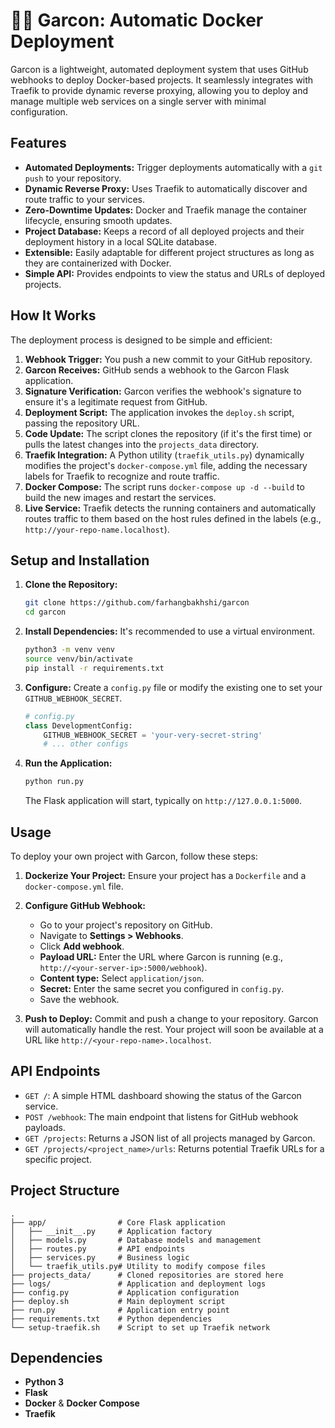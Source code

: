 # 🧑‍🍳 Garcon: Automatic Docker Deployment

Garcon is a lightweight, automated deployment system that uses GitHub webhooks to deploy Docker-based projects. It seamlessly integrates with Traefik to provide dynamic reverse proxying, allowing you to deploy and manage multiple web services on a single server with minimal configuration.

## Features

- **Automated Deployments:** Trigger deployments automatically with a `git push` to your repository.
- **Dynamic Reverse Proxy:** Uses Traefik to automatically discover and route traffic to your services.
- **Zero-Downtime Updates:** Docker and Traefik manage the container lifecycle, ensuring smooth updates.
- **Project Database:** Keeps a record of all deployed projects and their deployment history in a local SQLite database.
- **Extensible:** Easily adaptable for different project structures as long as they are containerized with Docker.
- **Simple API:** Provides endpoints to view the status and URLs of deployed projects.

## How It Works

The deployment process is designed to be simple and efficient:

1.  **Webhook Trigger:** You push a new commit to your GitHub repository.
2.  **Garcon Receives:** GitHub sends a webhook to the Garcon Flask application.
3.  **Signature Verification:** Garcon verifies the webhook's signature to ensure it's a legitimate request from GitHub.
4.  **Deployment Script:** The application invokes the `deploy.sh` script, passing the repository URL.
5.  **Code Update:** The script clones the repository (if it's the first time) or pulls the latest changes into the `projects_data` directory.
6.  **Traefik Integration:** A Python utility (`traefik_utils.py`) dynamically modifies the project's `docker-compose.yml` file, adding the necessary labels for Traefik to recognize and route traffic.
7.  **Docker Compose:** The script runs `docker-compose up -d --build` to build the new images and restart the services.
8.  **Live Service:** Traefik detects the running containers and automatically routes traffic to them based on the host rules defined in the labels (e.g., `http://your-repo-name.localhost`).

## Setup and Installation

1.  **Clone the Repository:**
    ```bash
    git clone https://github.com/farhangbakhshi/garcon
    cd garcon
    ```

2.  **Install Dependencies:**
    It's recommended to use a virtual environment.
    ```bash
    python3 -m venv venv
    source venv/bin/activate
    pip install -r requirements.txt
    ```

3.  **Configure:**
    Create a `config.py` file or modify the existing one to set your `GITHUB_WEBHOOK_SECRET`.
    ```python
    # config.py
    class DevelopmentConfig:
        GITHUB_WEBHOOK_SECRET = 'your-very-secret-string'
        # ... other configs
    ```

4.  **Run the Application:**
    ```bash
    python run.py
    ```
    The Flask application will start, typically on `http://127.0.0.1:5000`.

## Usage

To deploy your own project with Garcon, follow these steps:

1.  **Dockerize Your Project:** Ensure your project has a `Dockerfile` and a `docker-compose.yml` file.

2.  **Configure GitHub Webhook:**
    - Go to your project's repository on GitHub.
    - Navigate to **Settings > Webhooks**.
    - Click **Add webhook**.
    - **Payload URL:** Enter the URL where Garcon is running (e.g., `http://<your-server-ip>:5000/webhook`).
    - **Content type:** Select `application/json`.
    - **Secret:** Enter the same secret you configured in `config.py`.
    - Save the webhook.

3.  **Push to Deploy:**
    Commit and push a change to your repository. Garcon will automatically handle the rest. Your project will soon be available at a URL like `http://<your-repo-name>.localhost`.

## API Endpoints

- `GET /`: A simple HTML dashboard showing the status of the Garcon service.
- `POST /webhook`: The main endpoint that listens for GitHub webhook payloads.
- `GET /projects`: Returns a JSON list of all projects managed by Garcon.
- `GET /projects/<project_name>/urls`: Returns potential Traefik URLs for a specific project.

## Project Structure

```
.
├── app/                # Core Flask application
│   ├── __init__.py     # Application factory
│   ├── models.py       # Database models and management
│   ├── routes.py       # API endpoints
│   ├── services.py     # Business logic
│   └── traefik_utils.py# Utility to modify compose files
├── projects_data/      # Cloned repositories are stored here
├── logs/               # Application and deployment logs
├── config.py           # Application configuration
├── deploy.sh           # Main deployment script
├── run.py              # Application entry point
├── requirements.txt    # Python dependencies
└── setup-traefik.sh    # Script to set up Traefik network
```

## Dependencies

- **Python 3**
- **Flask**
- **Docker** & **Docker Compose**
- **Traefik**
